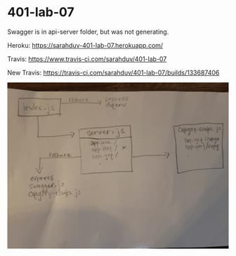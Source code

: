 # 401-lab-07

Swagger is in api-server folder, but was not generating.

Heroku: https://sarahduv-401-lab-07.herokuapp.com/

Travis: https://www.travis-ci.com/sarahduv/401-lab-07

New Travis: https://travis-ci.com/sarahduv/401-lab-07/builds/133687406

![uml](https://raw.githubusercontent.com/sarahduv/401-lab-07/master/assets/uml.jpg)
